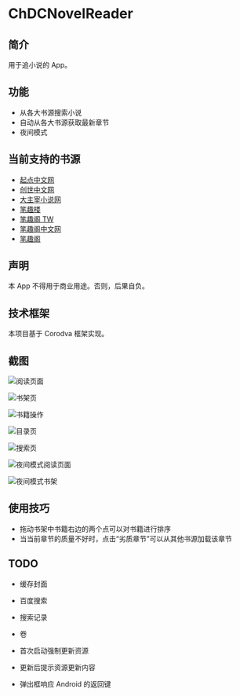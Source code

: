 # ChDCNovelReader

## 简介

用于追小说的 App。

## 功能

* 从各大书源搜索小说
* 自动从各大书源获取最新章节
* 夜间模式

## 当前支持的书源

* [起点中文网](http://www.qidian.com/)
* [创世中文网](http://chuangshi.qq.com/)
* [大主宰小说网](http://www.daizhuzai.com/)
* [笔趣楼](http://www.biqulou.net/)
* [笔趣阁 TW](http://www.biquge.com.tw/)
* [笔趣阁中文网](http://www.biqugezw.com/)
* [笔趣阁](http://www.biquge.com/)

## 声明

本 App 不得用于商业用途。否则，后果自负。

## 技术框架

本项目基于 Corodva 框架实现。

## 截图

![阅读页面](Screenshot/Screenshot_2017-03-24-21-09-01-856_com.chdc.novelreader.png)

![书架页](Screenshot/Screenshot_2017-03-24-21-08-27-044_com.chdc.novelreader.png)

![书籍操作](Screenshot/Screenshot_2017-03-24-21-08-31-689_com.chdc.novelreader.png)

![目录页](Screenshot/Screenshot_2017-03-24-21-11-24-410_com.chdc.novelreader.png)

![搜索页](Screenshot/Screenshot_2017-03-24-21-08-21-025_com.chdc.novelreader.png)

![夜间模式阅读页面](Screenshot/Screenshot_2017-03-24-21-09-14-051_com.chdc.novelreader.png)

![夜间模式书架](Screenshot/Screenshot_2017-03-24-21-09-18-075_com.chdc.novelreader.png)

## 使用技巧

* 拖动书架中书籍右边的两个点可以对书籍进行排序
* 当当前章节的质量不好时，点击“劣质章节”可以从其他书源加载该章节

## TODO

* 缓存封面
* 百度搜索
* 搜索记录
* 卷
* 首次启动强制更新资源
* 更新后提示资源更新内容


* 弹出框响应 Android 的返回键


